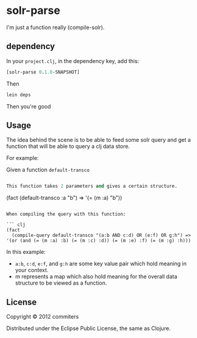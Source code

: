 # solr-parse

I'm just a function really (compile-solr).

## dependency

In your `project.clj`, in the dependency key, add this:

``` clj
[solr-parse 0.1.0-SNAPSHOT]
```

Then

``` clj
lein deps
```

Then you're good

## Usage

The idea behind the scene is to be able to feed some solr query and get a function that will be able to query a clj data store.

For example:

Given a function `default-transco`

``` clj

This function takes 2 parameters and gives a certain structure.
```
(fact (default-transco :a "b") => '(= (m :a) "b"))
```

When compiling the query with this function:

``` clj
(fact
  (compile-query default-transco "(a:b AND c:d) OR (e:f) OR g:h") => '(or (and (= (m :a) :b) (= (m :c) :d)) (= (m :e) :f) (= (m :g) :h)))
```

In this example:
- `a:b`, `c:d`, `e:f`, and `g:h` are some key value pair which hold meaning in your context.
- m represents a map which also hold meaning for the overall data structure to be viewed as a function.

## License

Copyright © 2012 commiters

Distributed under the Eclipse Public License, the same as Clojure.
